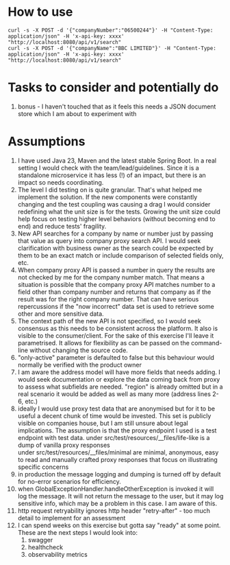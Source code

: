 # How to use
```shell
curl -s -X POST -d '{"companyNumber":"06500244"}' -H "Content-Type: application/json" -H 'x-api-key: xxxx' "http://localhost:8080/api/v1/search"
curl -s -X POST -d '{"companyName":"BBC LIMITED"}' -H "Content-Type: application/json" -H 'x-api-key: xxxx' "http://localhost:8080/api/v1/search"
```

# Tasks to consider and potentially do
1. bonus - I haven't touched that as it feels this needs a JSON document store which I am about to experiment with

# Assumptions
1. I have used Java 23, Maven and the latest stable Spring Boot.
   In a real setting I would check with the team/lead/guidelines.
   Since it is a standalone microservice it has less (!) of an impact, but there is an impact so needs coordinating.
2. The level I did testing on is quite granular. That's what helped me implement the solution.
   If the new components were constantly changing and the test coupling was causing a drag I would consider
   redefining what the unit size is for the tests. Growing the unit size could help focus on testing higher level
   behaviors (without becoming end to end) and reduce tests' fragility.
3. New API searches for a company by name or number just by passing that value as query into company proxy search API.
   I would seek clarification with business owner as the search could be expected by them to be an exact match or
   include comparison of selected fields only, etc.
4. When company proxy API is passed a number in query the results are not checked by me for the company number
   match. That means a situation is possible that the company proxy API matches number to a field other than 
   company number and returns that company as if the result was for the right company number. That can have serious 
   repercussions if the "now incorrect" data set is used to retrieve some other and more sensitive data. 
5. The context path of the new API is not specified, so I would seek consensus as this needs to be consistent
   across the platform. It also is visible to the consumer/client.
   For the sake of this exercise I'll leave it parametrised.
   It allows for flexibility as can be passed on the command-line without changing the source code.
6. "only-active" parameter is defaulted to false but this behaviour would normally be verified with the product owner
7. I am aware the address model will have more fields that needs adding. I would seek documentation or explore the
   data coming back from proxy to assess what subfields are needed. "region" is already omitted but in a real scenario
   it would be added as well as many more (address lines 2-6, etc.)
8. ideally I would use proxy test data that are anonymised but for it to be useful a decent chunk of time would be
   invested. This set is publicly visible on companies house, but I am still unsure about legal implications.
   The assumption is that the proxy endpoint I used is a test endpoint with test data. 
   under src/test/resources/__files/life-like is a dump of vanilla proxy responses  
   under src/test/resources/__files/minimal are minimal, anonymous, easy to read and manually crafted proxy responses 
   that focus on illustrating specific concerns
9. in production the message logging and dumping is turned off by default for no-error scenarios for efficiency.
10. when GlobalExceptionHandler.handleOtherException is invoked it will log the message.
    It will not return the message to the user, but it may log sensitive info, which may be a problem in this case.
    I am aware of this.
11. http request retryability ignores http header "retry-after" - too much detail to implement for an assessment
12. I can spend weeks on this exercise but gotta say "ready" at some point. These are the next steps I would look into:
    1. swagger
    2. healthcheck
    3. observability metrics
